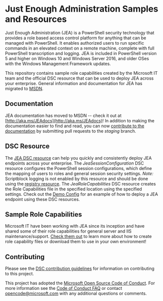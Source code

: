 # Just Enough Administration Samples and Resources
Just Enough Administration (JEA) is a PowerShell security technology that provides a role based access control platform for anything that can be managed with PowerShell.
It enables authorized users to run specific commands in an elevated context on a remote machine, complete with full PowerShell transcription and logging.
JEA is included in PowerShell version 5 and higher on Windows 10 and Windows Server 2016, and older OSes with the Windows Management Framework updates.

This repository contains sample role capabilities created by the Microsoft IT team and the official DSC resource that can be used to deploy JEA across your enterprise.
General information and documentation for JEA has migrated to [MSDN](http://aka.ms/JEAdocs).

## Documentation
JEA documentation has moved to MSDN -- check it out at [http://aka.ms/JEAdocs](http://aka.ms/JEAdocs)!
In addition to making the documentation easier to find and read, you can now [contribute to the documentation](https://github.com/PowerShell/PowerShell-Docs/blob/staging/CONTRIBUTING.md) by submitting pull requests to the *staging* branch.

## DSC Resource
The [JEA DSC resource](https://github.com/dsccommunity/JeaDsc/tree/master/DSCClassResources) can help you quickly and consistently deploy JEA endpoints across your enterprise.
The *JeaSessionConfiguration* DSC resource configures the PowerShell session configurations, which define the mapping of users to roles and general session security settings. *Note:* Scriptblock logging is not enabled by this resource and should be done using the [registry resource](https://docs.microsoft.com/en-us/powershell/dsc/registryresource).
The *JeaRoleCapabilities* DSC resource creates the Role Capabilities file in the specified location using the specified settings.
Check out the [Demo Config](https://github.com/dsccommunity/JeaDsc) for an example of how to deploy a JEA endpoint using these DSC resources.

## Sample Role Capabilities
Microsoft IT have been working with JEA since its inception and have shared some of their role capabilities for general server and IIS maintenance/support.
[Check them out](./Samples) to learn more about how to create role capability files or download them to use in your own environment!

## Contributing
Please see the [DSC contribution guidelines](https://github.com/PowerShell/DscResources/blob/master/CONTRIBUTING.md) for information on contributing to this project.

This project has adopted the [Microsoft Open Source Code of Conduct](https://opensource.microsoft.com/codeofconduct/).
For more information see the [Code of Conduct FAQ](https://opensource.microsoft.com/codeofconduct/faq/) or contact [opencode@microsoft.com](mailto:opencode@microsoft.com) with any additional questions or comments.
